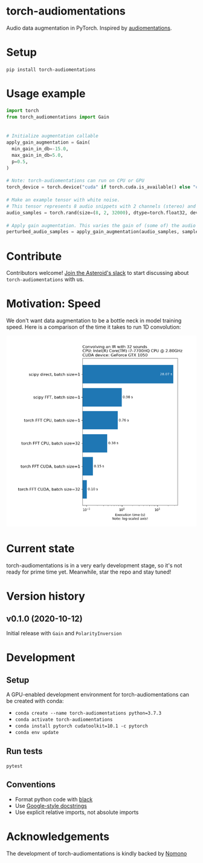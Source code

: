 # torch-audiomentations
Audio data augmentation in PyTorch. Inspired by [audiomentations](https://github.com/iver56/audiomentations).

# Setup

`pip install torch-audiomentations`

# Usage example

```python
import torch
from torch_audiomentations import Gain


# Initialize augmentation callable
apply_gain_augmentation = Gain(
  min_gain_in_db=-15.0,
  max_gain_in_db=5.0,
  p=0.5,
)

# Note: torch-audiomentations can run on CPU or GPU
torch_device = torch.device("cuda" if torch.cuda.is_available() else "cpu")

# Make an example tensor with white noise.
# This tensor represents 8 audio snippets with 2 channels (stereo) and 2 seconds of 16 kHz audio.
audio_samples = torch.rand(size=(8, 2, 32000), dtype=torch.float32, device=torch_device) - 0.5

# Apply gain augmentation. This varies the gain of (some of) the audio snippets in the batch independently.
perturbed_audio_samples = apply_gain_augmentation(audio_samples, sample_rate=16000)
```

# Contribute

Contributors welcome! 
[Join the Asteroid's slack](https://join.slack.com/t/asteroid-dev/shared_invite/zt-cn9y85t3-QNHXKD1Et7qoyzu1Ji5bcA)
to start discussing about `torch-audiomentations` with us.

# Motivation: Speed

We don't want data augmentation to be a bottle neck in model training speed. Here is a
comparison of the time it takes to run 1D convolution:

![Convolve execution times](images/convolve_exec_time_plot.png)

# Current state

torch-audiomentations is in a very early development stage, so it's not ready for prime time yet.
Meanwhile, star the repo and stay tuned!

# Version history

## v0.1.0 (2020-10-12)

Initial release with `Gain` and `PolarityInversion`

# Development

## Setup

A GPU-enabled development environment for torch-audiomentations can be created with conda:

* `conda create --name torch-audiomentations python=3.7.3`
* `conda activate torch-audiomentations`
* `conda install pytorch cudatoolkit=10.1 -c pytorch`
* `conda env update`

## Run tests

`pytest`

## Conventions

* Format python code with [black](https://github.com/psf/black)
* Use [Google-style docstrings](https://google.github.io/styleguide/pyguide.html#381-docstrings)
* Use explicit relative imports, not absolute imports

# Acknowledgements

The development of torch-audiomentations is kindly backed by [Nomono](https://nomono.co/)
